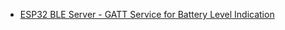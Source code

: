 * [ESP32 BLE Server - GATT Service for Battery Level Indication](https://circuitdigest.com/microcontroller-projects/esp32-ble-server-how-to-use-gatt-services-for-battery-level-indication)
